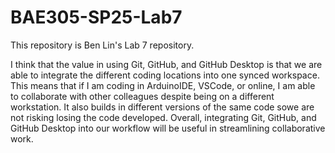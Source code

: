 # BAE305-SP25-Lab7

This repository is Ben Lin's Lab 7 repository. 

I think that the value in using Git, GitHub, and GitHub Desktop is that we are able to integrate the different coding locations into one synced workspace. This means that if I am coding in ArduinoIDE, VSCode, or online, I am able to collaborate with other colleagues despite being on a different workstation. It also builds in different versions of the same code sowe are not risking losing the code developed. Overall, integrating Git, GitHub, and GitHub Desktop into our workflow will be useful in streamlining collaborative work.